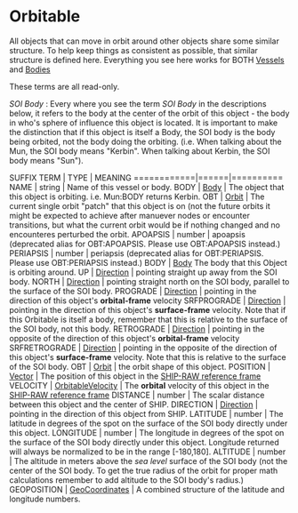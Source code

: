 # Orbitable

All objects that can move in orbit around other objects
share some similar structure.  To help keep things as
consistent as possible, that similar structure is defined
here.  Everything you see here works for BOTH 
[Vessels](../vessel/index.html) and
[Bodies](../body/index.html)

These terms are all read-only.

*SOI Body* : Every where you see the term *SOI Body* in the descriptions below, it refers
to the body at the center of the orbit of this object - the body in who's sphere of
influence this object is located.  It is important to make the distinction that if this
object is itself a Body, the SOI body is the body being orbited, not the body doing the
orbiting.  (i.e. When talking about the Mun, the SOI body means "Kerbin". When talking
about Kerbin, the SOI body means "Sun").

SUFFIX TERM | TYPE | MEANING
============|======|==========
NAME | string | Name of this vessel or body.
BODY | [Body](../body/index.html) | The object that this object is orbiting.  i.e. Mun:BODY returns Kerbin.
OBT | [Orbit](../orbit/index.html) | The current single orbit "patch" that this object is on (not the future orbits it might be expected to achieve after manuever nodes or encounter transitions, but what the current orbit would be if nothing changed and no encounteres perturbed the orbit.
APOAPSIS | number | apoapsis (deprecated alias for OBT:APOAPSIS.  Please use OBT:APOAPSIS instead.)
PERIAPSIS | number | periapsis (deprecated alias for OBT:PERIAPSIS.  Please use OBT:PERIAPSIS instead.)
BODY | [Body](../body/index.html) The body that this Object is orbiting around.
UP | [Direction](../direction/index.html) | pointing straight up away from the SOI body.
NORTH | [Direction](../direction/index.html) | pointing straight north on the SOI body, parallel to the surface of the SOI body.
PROGRADE | [Direction](../direction/index.html) | pointing in the direction of this object's **orbital-frame** velocity
SRFPROGRADE | [Direction](../direction/index.html) | pointing in the direction of this object's **surface-frame** velocity.  Note that if this Orbitable is itself a body, remember that this is relative to the surface of the SOI body, not this body.
RETROGRADE | [Direction](../direction/index.html) | pointing in the opposite of the direction of this object's **orbital-frame** velocity
SRFRETROGRADE | [Direction](../direction/index.html) | pointing in the opposite of the direction of this object's **surface-frame** velocity.  Note that this is relative to the surface of the SOI body.
OBT | [Orbit](../orbit/index.html) | the orbit shape of this object.
POSITION | [Vector](../vector/index.html) | The position of this object in the [SHIP-RAW reference frame](../../ref_frame/index.html)
VELOCITY | [OrbitableVelocity](../orbitablevelocity/index.html) | The **orbital** velocity of this object in the [SHIP-RAW reference frame](../../ref_frame/index.html)
DISTANCE | number | The scalar distance between this object and the center of SHIP.
DIRECTION | [Direction](../direction/index.html) | pointing in the direction of this object from SHIP.
LATITUDE | number | The latitude in degrees of the spot on the surface of the SOI body directly under this object.
LONGITUDE | number | The longitude in degrees of the spot on the surface of the SOI body directly under this object.  Longitude returned will always be normalized to be in the range [-180,180].
ALTITUDE | number | The altitude in meters above the *sea level* surface of the SOI body (not the center of the SOI body.  To get the true radius of the orbit for proper math calculations remember to add altitude to the SOI body's radius.)
GEOPOSITION | [GeoCoordinates](../geocoordinates/index.html) | A combined structure of the latitude and longitude numbers.

